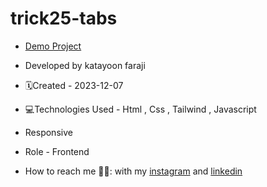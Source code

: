 # trick25-tabs
- [Demo Project](https://katayoon-faraji-web.github.io/trick24-slider/)

- Developed by katayoon faraji

- 🗓️Created - 2023-12-07

- 💻Technologies Used - Html , Css , Tailwind , Javascript

- Responsive
  
- Role - Frontend

- How to reach me 👩🏻: with my [instagram](https://instagram.com/katayoon_faraji_web) and [linkedin](https://www.linkedin.com/in/katayoon-faraji-web-3b722b207r)
